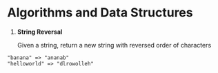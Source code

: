 # Algorithms and Data Structures

1. **String Reversal**

   Given a string, return a new string with reversed order of characters

```
"banana" => "ananab"
"helloworld" => "dlrowolleh"
```
